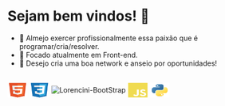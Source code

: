 # Sejam bem vindos! 👋

- 🔭 Almejo exercer profissionalmente essa paixão que é programar/cria/resolver.
- 🌱 Focado atualmente em Front-end.
- 👯 Desejo cria uma boa network e anseio por oportunidades!

<div style="display: inline_block"><br>  
  <img align="center" alt="Lorencini-HTML" height="30" width="40" src="https://raw.githubusercontent.com/devicons/devicon/master/icons/html5/html5-original.svg">
  <img align="center" alt="Lorencini-CSS" height="30" width="40" src="https://raw.githubusercontent.com/devicons/devicon/master/icons/css3/css3-original.svg">
  <img align="center" alt="Lorencini-BootStrap" height="30" width="40" src="https://cdn.jsdelivr.net/gh/devicons/devicon/icons/bootstrap/bootstrap-original.svg">
  <img align="center" alt="Lorencini-Js" height="30" width="40" src="https://raw.githubusercontent.com/devicons/devicon/master/icons/javascript/javascript-plain.svg">
  <img align="center" alt="Lorencini-Python" height="30" width="40" src="https://raw.githubusercontent.com/devicons/devicon/master/icons/python/python-original.svg">  
</div>





